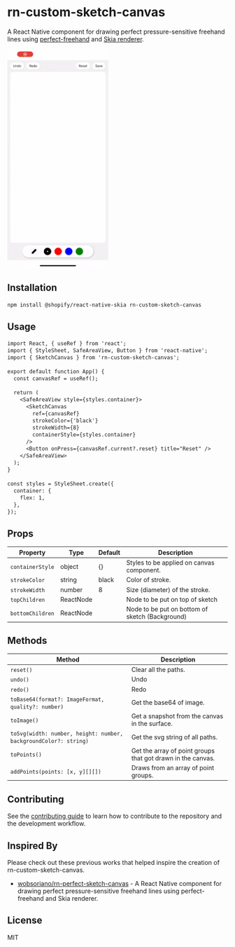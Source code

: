 # rn-custom-sketch-canvas

A React Native component for drawing perfect pressure-sensitive freehand lines using [perfect-freehand](https://github.com/steveruizok/perfect-freehand) and [Skia renderer](https://shopify.github.io/react-native-skia/).

<img src="./demoapp.gif" height="500">

## Installation

```sh
npm install @shopify/react-native-skia rn-custom-sketch-canvas
```

## Usage

```tsx
import React, { useRef } from 'react';
import { StyleSheet, SafeAreaView, Button } from 'react-native';
import { SketchCanvas } from 'rn-custom-sketch-canvas';

export default function App() {
  const canvasRef = useRef();

  return (
    <SafeAreaView style={styles.container}>
      <SketchCanvas
        ref={canvasRef}
        strokeColor={'black'}
        strokeWidth={8}
        containerStyle={styles.container}
      />
      <Button onPress={canvasRef.current?.reset} title="Reset" />
    </SafeAreaView>
  );
}

const styles = StyleSheet.create({
  container: {
    flex: 1,
  },
});
```

## Props

| Property         | Type      | Default | Description                                     |
| ---------------- | --------- | ------- | ----------------------------------------------- |
| `containerStyle` | object    | {}      | Styles to be applied on canvas component.       |
| `strokeColor`    | string    | black   | Color of stroke.                                |
| `strokeWidth`    | number    | 8       | Size (diameter) of the stroke.                  |
| `topChildren`    | ReactNode |         | Node to be put on top of sketch                 |
| `bottomChildren` | ReactNode |         | Node to be put on bottom of sketch (Background) |

## Methods

| Method                                                           | Description                                                 |
| ---------------------------------------------------------------- | ----------------------------------------------------------- |
| `reset()`                                                        | Clear all the paths.                                        |
| `undo()`                                                         | Undo                                                        |
| `redo()`                                                         | Redo                                                        |
| `toBase64(format?: ImageFormat, quality?: number)`               | Get the base64 of image.                                    |
| `toImage()`                                                      | Get a snapshot from the canvas in the surface.              |
| `toSvg(width: number, height: number, backgroundColor?: string)` | Get the svg string of all paths.                            |
| `toPoints()`                                                     | Get the array of point groups that got drawn in the canvas. |
| `addPoints(points: [x, y][][])`                                  | Draws from an array of point groups.                        |

## Contributing

See the [contributing guide](CONTRIBUTING.md) to learn how to contribute to the repository and the development workflow.

## Inspired By

Please check out these previous works that helped inspire the creation of rn-custom-sketch-canvas.

- [wobsoriano/rn-perfect-sketch-canvas](https://github.com/wobsoriano/rn-perfect-sketch-canvas) - A React Native component for drawing perfect pressure-sensitive freehand lines using perfect-freehand and Skia renderer.

## License

MIT
